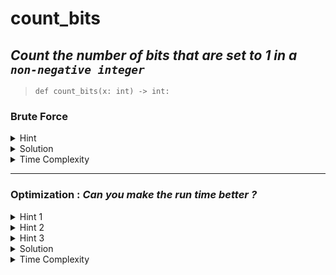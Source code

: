 # count_bits

## _Count the number of bits that are set to 1 in a `non-negative integer`_

> `def count_bits(x: int) -> int:`

### Brute Force 

<details>
<summary>Hint</summary>

_See if the rightmost bit is set to 1 in x by doing ( x & 1 ) , count +1 it if it was , then shift the original number one to the right . Do this till the number is non-zero_  

</details>

<details>

<summary> Solution </summary>

```python
      def count_bits(x: int) -> int:
           count =0
           
           while x:
               count += x&1
               x>> = 1
          
           return count       
```

</details>

<details>
<summary>Time Complexity</summary>

 _O(n), where n is the number of bits needed to represent the integer. Eg: 4 bits are needed to represent the integer 12 ( 1100 )_

</details>


---

### Optimization : *Can you make the run time better ?* 

<details>
<summary> Hint 1  </summary>

  _Only count the `set bits`_


</details>

<details>
<summary> Hint 2 </summary>

  _`x&(x-1)` drops the lowest set bit of x_

</details>

<details>

<summary> Hint 3 </summary>


   _Eg: if x= 110 , then x&(X-1) gives 100, i.e the rightmost set-bit is removed_

</details>

<details>
<summary> Solution </summary>

  ```python
    
    def count_bits(x: int) -> int:
         count =0
         
         while x:
             count += 1
             x&=(x-1)
        
         return count
      
  ```

</details>

<details>
  <summary>Time Complexity</summary>
  
  _O(Number of Set Bits in (x))_

</details>